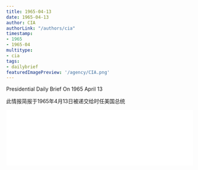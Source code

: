 ```yaml
---
title: 1965-04-13
date: 1965-04-13
author: CIA 
authorLink: "/authors/cia"
timestamp: 
- 1965
- 1965-04
multitype: 
- cia
tags: 
- dailybrief
featuredImagePreview: '/agency/CIA.png'
---
```



Presidential Daily Brief On 1965 April 13

此情报简报于1965年4月13日被递交给时任美国总统

<!--more-->





<div id="over" style="width:100%; overflow:hidden"> <iframe id="sFrame" name="sFrame" frameborder="no" border="0"  allowfullscreen marginwidth="0" scrolling="no" src = " /CIA/1965-04-13.html "  style = " position:absulute; width: 806px; top: 300;" > </iframe> </div>